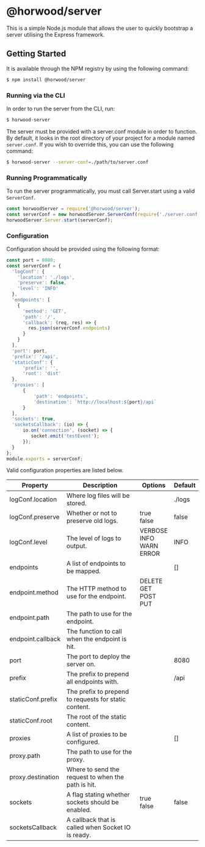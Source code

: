 # @horwood/server

This is a simple Node.js module that allows the user to quickly bootstrap a server utilising the Express framework. 

## Getting Started
It is available through the NPM registry by using the following command:
```bash
$ npm install @horwood/server
```
### Running via the CLI
In order to run the server from the CLI, run:
```bash
$ horwood-server
```
The server must be provided with a server.conf module in order to function. By default, it looks in the root directory 
of your project for a module named `server.conf`. If you wish to override this, you can use the following command:
```bash
$ horwood-server --server-conf=./path/to/server.conf
```

### Running Programmatically
To run the server programmatically, you must call Server.start using a valid `ServerConf`.
```js
const horwoodServer = require('@horwood/server');
const serverConf = new horwoodServer.ServerConf(require('./server.conf'));
horwoodServer.Server.start(serverConf);
``` 

### Configuration
Configuration should be provided using the following format:
```js
const port = 8080;
const serverConf = {
  'logConf': {
    'location': './logs',
    'preserve': false,
    'level': 'INFO'
  },
  'endpoints': [
    {
      'method': 'GET',
      'path': '/',
      'callback': (req, res) => {
        res.json(serverConf.endpoints)
      }
    }
  ],
  'port': port,
  'prefix': '/api',
  'staticConf': {
      'prefix': '',
      'root': 'dist'
  },
  'proxies': [
      {
          'path': 'endpoints',
          'destination': `http://localhost:${port}/api`
      }
  ],
  'sockets': true,
  'socketsCallback': (io) => {
      io.on('connection', (socket) => {
         socket.emit('testEvent'); 
      });
  }
};
module.exports = serverConf;
```
Valid configuration properties are listed below.

| Property          | Description                                           | Options                                         | Default |
| ----------------- | ----------------------------------------------------- | ----------------------------------------------- | ------- |
| logConf.location  | Where log files will be stored.                       |                                                 | ./logs  |
| logConf.preserve  | Whether or not to preserve old logs.                  | true <br /> false                               | false   |
| logConf.level     | The level of logs to output.                          | VERBOSE <br /> INFO <br /> WARN <br /> ERROR    | INFO    |
| endpoints         | A list of endpoints to be mapped.                     |                                                 | []      |
| endpoint.method   | The HTTP method to use for the endpoint.              | DELETE <br /> GET <br /> POST <br /> PUT <br /> |         |
| endpoint.path     | The path to use for the endpoint.                     |                                                 |         |
| endpoint.callback | The function to call when the endpoint is hit.        |                                                 |         |
| port              | The port to deploy the server on.                     |                                                 | 8080    |
| prefix            | The prefix to prepend all endpoints with.             |                                                 | /api    |
| staticConf.prefix | The prefix to prepend to requests for static content. |                                                 |         |
| staticConf.root   | The root of the static content.                       |                                                 |         |
| proxies           | A list of proxies to be configured.                   |                                                 | []      |
| proxy.path        | The path to use for the proxy.                        |                                                 |         |
| proxy.destination | Where to send the request to when the path is hit.    |                                                 |         |
| sockets           | A flag stating whether sockets should be enabled.     | true <br /> false                               | false   |
| socketsCallback   | A callback that is called when Socket IO is ready.    |                                                 |         |